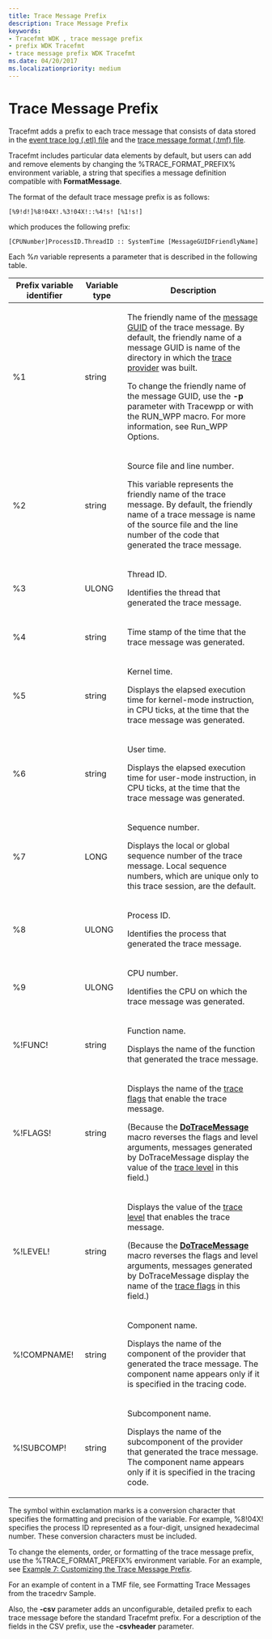 ```yaml
---
title: Trace Message Prefix
description: Trace Message Prefix
keywords:
- Tracefmt WDK , trace message prefix
- prefix WDK Tracefmt
- trace message prefix WDK Tracefmt
ms.date: 04/20/2017
ms.localizationpriority: medium
---
```


# Trace Message Prefix

Tracefmt adds a prefix to each trace message that consists of data stored in the [event trace log (.etl) file](trace-log.md) and the [trace message format (.tmf) file](trace-message-format-file.md).

Tracefmt includes particular data elements by default, but users can add and remove elements by changing the %TRACE\_FORMAT\_PREFIX% environment variable, a string that specifies a message definition compatible with **FormatMessage**.

The format of the default trace message prefix is as follows:

```command
[%9!d!]%8!04X!.%3!04X!::%4!s! [%1!s!]
```

which produces the following prefix:

```command
[CPUNumber]ProcessID.ThreadID :: SystemTime [MessageGUIDFriendlyName]
```

Each %*n* variable represents a parameter that is described in the following table.

<table>
<thead>
<tr>
<th>Prefix variable identifier</th>
<th>Variable type</th>
<th>Description</th>
</tr>
</thead>
<tbody>
<tr>
<td><p>%1</p></td>
<td><p>string</p></td>
<td><p>The friendly name of the <a href="message-guid.md" data-raw-source="[message GUID](message-guid.md)">message GUID</a> of the trace message. By default, the friendly name of a message GUID is name of the directory in which the <a href="trace-provider.md" data-raw-source="[trace provider](trace-provider.md)">trace provider</a> was built.</p>
<p>To change the friendly name of the message GUID, use the <strong>-p</strong> parameter with Tracewpp or with the RUN_WPP macro. For more information, see Run_WPP Options.</p></td>
</tr>
<tr class="even">
<td><p>%2</p></td>
<td><p>string</p></td>
<td><p>Source file and line number.</p>
<p>This variable represents the friendly name of the trace message. By default, the friendly name of a trace message is name of the source file and the line number of the code that generated the trace message.</p></td>
</tr>
<tr>
<td><p>%3</p></td>
<td><p>ULONG</p></td>
<td><p>Thread ID.</p>
<p>Identifies the thread that generated the trace message.</p></td>
</tr>
<tr class="even">
<td><p>%4</p></td>
<td><p>string</p></td>
<td><p>Time stamp of the time that the trace message was generated.</p></td>
</tr>
<tr>
<td><p>%5</p></td>
<td><p>string</p></td>
<td><p>Kernel time.</p>
<p>Displays the elapsed execution time for kernel-mode instruction, in CPU ticks, at the time that the trace message was generated.</p></td>
</tr>
<tr class="even">
<td><p>%6</p></td>
<td><p>string</p></td>
<td><p>User time.</p>
<p>Displays the elapsed execution time for user-mode instruction, in CPU ticks, at the time that the trace message was generated.</p></td>
</tr>
<tr>
<td><p>%7</p></td>
<td><p>LONG</p></td>
<td><p>Sequence number.</p>
<p>Displays the local or global sequence number of the trace message. Local sequence numbers, which are unique only to this trace session, are the default.</p></td>
</tr>
<tr class="even">
<td><p>%8</p></td>
<td><p>ULONG</p></td>
<td><p>Process ID.</p>
<p>Identifies the process that generated the trace message.</p></td>
</tr>
<tr>
<td><p>%9</p></td>
<td><p>ULONG</p></td>
<td><p>CPU number.</p>
<p>Identifies the CPU on which the trace message was generated.</p></td>
</tr>
<tr class="even">
<td><p>%!FUNC!</p></td>
<td><p>string</p></td>
<td><p>Function name.</p>
<p>Displays the name of the function that generated the trace message.</p></td>
</tr>
<tr>
<td><p>%!FLAGS!</p></td>
<td><p>string</p></td>
<td><p>Displays the name of the <a href="trace-flags.md" data-raw-source="[trace flags](trace-flags.md)">trace flags</a> that enable the trace message.</p>
<p>(Because the <a href="/previous-versions/windows/hardware/previsioning-framework/ff544918(v=vs.85)" data-raw-source="[&lt;strong&gt;DoTraceMessage&lt;/strong&gt;](/previous-versions/windows/hardware/previsioning-framework/ff544918(v=vs.85))"><strong>DoTraceMessage</strong></a> macro reverses the flags and level arguments, messages generated by DoTraceMessage display the value of the <a href="trace-level.md" data-raw-source="[trace level](trace-level.md)">trace level</a> in this field.)</p></td>
</tr>
<tr class="even">
<td><p>%!LEVEL!</p></td>
<td><p>string</p></td>
<td><p>Displays the value of the <a href="trace-level.md" data-raw-source="[trace level](trace-level.md)">trace level</a> that enables the trace message.</p>
<p>(Because the <a href="/previous-versions/windows/hardware/previsioning-framework/ff544918(v=vs.85)" data-raw-source="[&lt;strong&gt;DoTraceMessage&lt;/strong&gt;](/previous-versions/windows/hardware/previsioning-framework/ff544918(v=vs.85))"><strong>DoTraceMessage</strong></a> macro reverses the flags and level arguments, messages generated by DoTraceMessage display the name of the <a href="trace-flags.md" data-raw-source="[trace flags](trace-flags.md)">trace flags</a> in this field.)</p></td>
</tr>
<tr>
<td><p>%!COMPNAME!</p></td>
<td><p>string</p></td>
<td><p>Component name.</p>
<p>Displays the name of the component of the provider that generated the trace message. The component name appears only if it is specified in the tracing code.</p></td>
</tr>
<tr class="even">
<td><p>%!SUBCOMP!</p></td>
<td><p>string</p></td>
<td><p>Subcomponent name.</p>
<p>Displays the name of the subcomponent of the provider that generated the trace message. The component name appears only if it is specified in the tracing code.</p></td>
</tr>
</tbody>
</table>

 

The symbol within exclamation marks is a conversion character that specifies the formatting and precision of the variable. For example, %8!04X! specifies the process ID represented as a four-digit, unsigned hexadecimal number. These conversion characters must be included.

To change the elements, order, or formatting of the trace message prefix, use the %TRACE\_FORMAT\_PREFIX% environment variable. For an example, see [Example 7: Customizing the Trace Message Prefix](example-7--customizing-the-trace-message-prefix.md).

For an example of content in a TMF file, see Formatting Trace Messages from the tracedrv Sample.

Also, the **-csv** parameter adds an unconfigurable, detailed prefix to each trace message before the standard Tracefmt prefix. For a description of the fields in the CSV prefix, use the **-csvheader** parameter.

